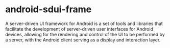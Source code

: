 # android-sdui-frame
A server-driven UI framework for Android is a set of tools and libraries that facilitate the development of server-driven user interfaces for Android devices, allowing for the rendering and control of the UI to be performed by a server, with the Android client serving as a display and interaction layer.
